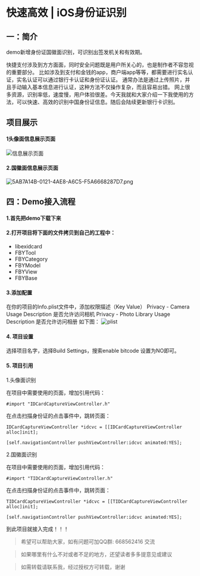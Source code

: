 # 快速高效 | iOS身份证识别

## 一：简介

demo新增身份证国徽面识别，可识别出签发机关和有效期。

快捷支付涉及到方方面面，同时安全问题既是用户所关心的，也是制作者不容忽视的重要部分。
比如涉及到支付和金钱的app，商户端app等等，都需要进行实名认证，实名认证可以通过银行卡认证和身份证认证。
通常办法是通过上传照片，并且手动输入基本信息进行认证，这种方法不仅操作复杂，而且容易出错。
网上很多资源，识别率低，速度慢，用户体验很差。今天我就和大家介绍一下我使用的方法，可以快速、高效的识别中国身份证信息。随后会陆续更新银行卡识别。

## 项目展示

#### 1头像面信息展示页面

![信息展示页面](http://upload-images.jianshu.io/upload_images/2829694-a58987dfb8a196b1.png?imageMogr2/auto-orient/strip%7CimageView2/2/w/1240)

#### 2.国徽面信息展示页面

![5AB7A14B-0121-4AE8-A6C5-F5A6668287D7.png](http://upload-images.jianshu.io/upload_images/2829694-d928d98355e25059.png?imageMogr2/auto-orient/strip%7CimageView2/2/w/1240)

## 四：Demo接入流程

#### 1.首先把demo下载下来

#### 2.打开项目将下面的文件拷贝到自己的工程中：
* libexidcard
* FBYTool
* FBYCategory
* FBYModel
* FBYView
* FBYBase

#### 3.添加配置

在你的项目的Info.plist文件中，添加权限描述（Key   Value）
Privacy - Camera Usage Description 是否允许访问相机
Privacy - Photo Library Usage Description 是否允许访问相册
如下图：
![plist](https://user-gold-cdn.xitu.io/2018/1/2/160b57cc1a6b2c9d?w=1136&h=804&f=png&s=173122)

#### 4. 项目设置

选择项目名字，选择Build Settings，搜索enable bitcode 设置为NO即可。


#### 5. 项目引用

1.头像面识别

在项目中需要使用的页面，增加引用代码：
```
#import "IDCardCaptureViewController.h"
```
在点击扫描身份证的点击事件中，跳转页面：
```
IDCardCaptureViewController *idcvc = [[IDCardCaptureViewController alloc]init];
    
[self.navigationController pushViewController:idcvc animated:YES];
```

2.国徽面识别

在项目中需要使用的页面，增加引用代码：
```
#import "TIDCardCaptureViewController.h"
```
在点击扫描身份证的点击事件中，跳转页面：
```
TIDCardCaptureViewController *idcvc = [[TIDCardCaptureViewController alloc]init];
    
[self.navigationController pushViewController:idcvc animated:YES];
```
到此项目就接入完成！！！

> 希望可以帮助大家，如有问题可加QQ群: 668562416 交流

> 如果哪里有什么不对或者不足的地方，还望读者多多提意见或建议

> 如需转载请联系我，经过授权方可转载，谢谢
